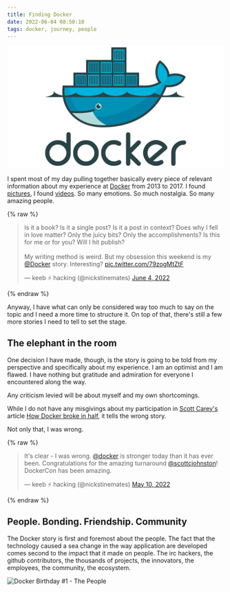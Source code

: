 ```yaml
---
title: Finding Docker
date: 2022-06-04 08:50:18
tags: docker, journey, people
---
```


![Docker logo from 2013](Finding-Docker/Docker-Logo-2013.png)

I spent most of my day pulling together basically every piece of relevant information about my experience at [Docker](docker.com) from 2013 to 2017. I found [pictures](https://www.flickr.com/photos/99741659@N08/albums), I found [videos](https://www.youtube.com/user/dotcloudtv/videos). So many emotions. So much nostalgia. So many amazing people.

{% raw %}
<blockquote class="twitter-tweet"><p lang="en" dir="ltr">Is it a book? Is it a single post? Is it a post in context? Does why I fell in love matter? Only the juicy bits? Only the accomplishments? Is this for me or for you? Will I hit publish?<br><br>My writing method is weird. But my obsession this weekend is my <a href="https://twitter.com/Docker?ref_src=twsrc%5Etfw">@Docker</a> story. Interesting? <a href="https://t.co/79zogMtZtF">pic.twitter.com/79zogMtZtF</a></p>&mdash; keeb ⚡ hacking (@nickstinemates) <a href="https://twitter.com/nickstinemates/status/1533176630092259328?ref_src=twsrc%5Etfw">June 4, 2022</a></blockquote> <script async src="https://platform.twitter.com/widgets.js" charset="utf-8"></script> 
{% endraw %}

Anyway, I have what can only be considered way too much to say on the topic and I need a more time to structure it. On top of that, there's still a few more stories I need to tell to set the stage.

## The elephant in the room

One decision I have made, though, is the story is going to be told from my perspective and specifically about my experience. I am an optimist and I am flawed. I have nothing but gratitude and admiration for everyone I encountered along the way. 

Any criticism levied will be about myself and my own shortcomings.

While I do not have any misgivings about my participation in [Scott Carey's](https://twitter.com/scarey102/status/1435222681885069318) article [How Docker broke in half](https://www.infoworld.com/article/3632142/how-docker-broke-in-half.html), it tells the wrong story. 

Not only that, I was wrong. 

{% raw %}
<blockquote class="twitter-tweet"><p lang="en" dir="ltr">It&#39;s clear - I was wrong. <a href="https://twitter.com/Docker?ref_src=twsrc%5Etfw">@docker</a> is stronger today than it has ever been. Congratulations for the amazing turnaround <a href="https://twitter.com/scottcjohnston?ref_src=twsrc%5Etfw">@scottcjohnston</a>! DockerCon has been amazing.</p>&mdash; keeb ⚡ hacking (@nickstinemates) <a href="https://twitter.com/nickstinemates/status/1524077136646090752?ref_src=twsrc%5Etfw">May 10, 2022</a></blockquote>
{% endraw %}

## People. Bonding. Friendship. Community

The Docker story is first and foremost about the people. The fact that the technology caused a sea change in the way application are developed comes second to the impact that it made on people. The irc hackers, the github contributors, the thousands of projects, the innovators, the employees, the community, the ecosystem. 

![Docker Birthday #1 - The People](Finding-Docker/The-people.jpg)




